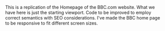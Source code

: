 This is a replication of the Homepage of the BBC.com website. What we have here is just the starting viewport. Code to be improved to employ correct semantics with SEO considerations.
I've made the BBC home page to be responsive to fit different screen sizes.
